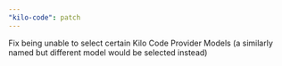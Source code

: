 ```yaml
---
"kilo-code": patch
---
```


Fix being unable to select certain Kilo Code Provider Models (a similarly named but different model would be selected instead)
